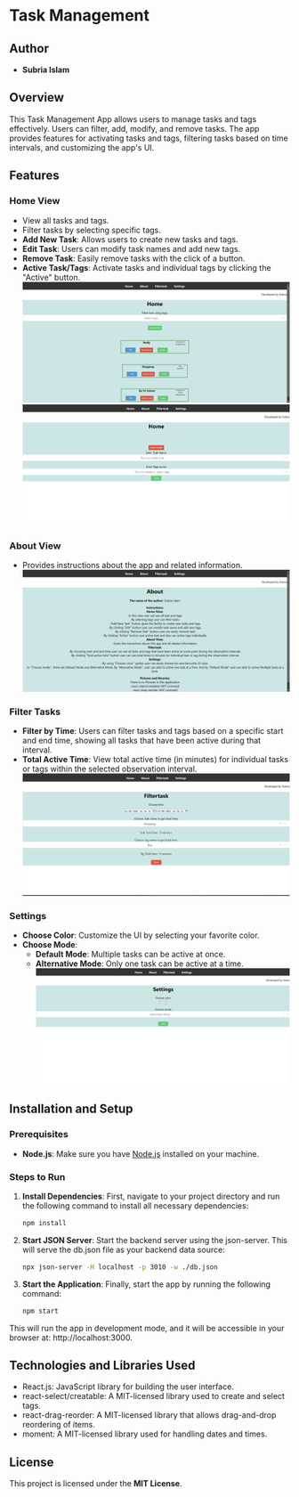# Task Management

## Author
- **Subria Islam**

## Overview
This Task Management App allows users to manage tasks and tags effectively. Users can filter, add, modify, and remove tasks. The app provides features for activating tasks and tags, filtering tasks based on time intervals, and customizing the app's UI.


## Features

### Home View
- View all tasks and tags.
- Filter tasks by selecting specific tags.
- **Add New Task**: Allows users to create new tasks and tags.
- **Edit Task**: Users can modify task names and add new tags.
- **Remove Task**: Easily remove tasks with the click of a button.
- **Active Task/Tags**: Activate tasks and individual tags by clicking the "Active" button.
   ![Application Screenshot](Home.png)
   ![Application Screenshot](Home(add%20task%20view).png)

### About View
- Provides instructions about the app and related information.
   ![Application Screenshot](About.png)

### Filter Tasks
- **Filter by Time**: Users can filter tasks and tags based on a specific start and end time, showing all tasks that have been active during that interval.
- **Total Active Time**: View total active time (in minutes) for individual tasks or tags within the selected observation interval.
 ![Application Screenshot](Filtertask.png)

### Settings
- **Choose Color**: Customize the UI by selecting your favorite color.
- **Choose Mode**: 
  - **Default Mode**: Multiple tasks can be active at once.
  - **Alternative Mode**: Only one task can be active at a time.
 ![Application Screenshot](Setting.png)

## Installation and Setup

### Prerequisites
- **Node.js**: Make sure you have [Node.js](https://nodejs.org/) installed on your machine.

### Steps to Run

1. **Install Dependencies**:
   First, navigate to your project directory and run the following command to install all necessary dependencies:
   ```bash
   npm install
2. **Start JSON Server**:
   Start the backend server using the json-server. This will serve the db.json file as your backend data source:
   ```bash
   npx json-server -H localhost -p 3010 -w ./db.json
3. **Start the Application**:
   Finally, start the app by running the following command:
   ```bash
   npm start
  This will run the app in development mode, and it will be accessible in your browser at: http://localhost:3000.

## Technologies and Libraries Used
  - React.js: JavaScript library for building the user interface.
  - react-select/creatable: A MIT-licensed library used to create and select tags.
  - react-drag-reorder: A MIT-licensed library that allows drag-and-drop reordering of items.
  - moment: A MIT-licensed library used for handling dates and times.  
  
## License
This project is licensed under the **MIT License**.
